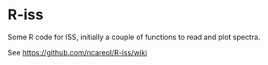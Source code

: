 # R-iss
Some R code for ISS, initially a couple of functions to read and plot spectra.

See https://github.com/ncareol/R-iss/wiki
